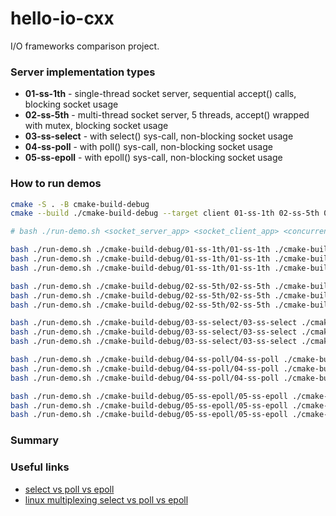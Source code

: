 # hello-io-cxx

I/O frameworks comparison project.

### Server implementation types

* **01-ss-1th** - single-thread socket server, sequential accept() calls, blocking socket usage
* **02-ss-5th** - multi-thread socket server, 5 threads, accept() wrapped with mutex, blocking socket usage
* **03-ss-select** - with select() sys-call, non-blocking socket usage
* **04-ss-poll** - with poll() sys-call, non-blocking socket usage
* **05-ss-epoll** - with epoll() sys-call, non-blocking socket usage

### How to run demos

```bash
cmake -S . -B cmake-build-debug
cmake --build ./cmake-build-debug --target client 01-ss-1th 02-ss-5th 03-ss-select 04-ss-poll 05-ss-epoll

# bash ./run-demo.sh <socket_server_app> <socket_client_app> <concurrency>

bash ./run-demo.sh ./cmake-build-debug/01-ss-1th/01-ss-1th ./cmake-build-debug/client/client 10000 0.01 60
bash ./run-demo.sh ./cmake-build-debug/01-ss-1th/01-ss-1th ./cmake-build-debug/client/client 20000 0.01 60
bash ./run-demo.sh ./cmake-build-debug/01-ss-1th/01-ss-1th ./cmake-build-debug/client/client 100000 0.01 60

bash ./run-demo.sh ./cmake-build-debug/02-ss-5th/02-ss-5th ./cmake-build-debug/client/client 10000 0.01 60
bash ./run-demo.sh ./cmake-build-debug/02-ss-5th/02-ss-5th ./cmake-build-debug/client/client 20000 0.01 60
bash ./run-demo.sh ./cmake-build-debug/02-ss-5th/02-ss-5th ./cmake-build-debug/client/client 100000 0.01 60

bash ./run-demo.sh ./cmake-build-debug/03-ss-select/03-ss-select ./cmake-build-debug/client/client 10000 0.01 60
bash ./run-demo.sh ./cmake-build-debug/03-ss-select/03-ss-select ./cmake-build-debug/client/client 20000 0.01 60
bash ./run-demo.sh ./cmake-build-debug/03-ss-select/03-ss-select ./cmake-build-debug/client/client 100000 0.01 60

bash ./run-demo.sh ./cmake-build-debug/04-ss-poll/04-ss-poll ./cmake-build-debug/client/client 10000 0.01 60
bash ./run-demo.sh ./cmake-build-debug/04-ss-poll/04-ss-poll ./cmake-build-debug/client/client 20000 0.01 60
bash ./run-demo.sh ./cmake-build-debug/04-ss-poll/04-ss-poll ./cmake-build-debug/client/client 100000 0.01 60

bash ./run-demo.sh ./cmake-build-debug/05-ss-epoll/05-ss-epoll ./cmake-build-debug/client/client 10000 0.01 60
bash ./run-demo.sh ./cmake-build-debug/05-ss-epoll/05-ss-epoll ./cmake-build-debug/client/client 20000 0.01 60
bash ./run-demo.sh ./cmake-build-debug/05-ss-epoll/05-ss-epoll ./cmake-build-debug/client/client 100000 0.01 60

```

### Summary


### Useful links

* [select vs poll vs epoll](https://habr.com/ru/company/infopulse/blog/415259/)
* [linux multiplexing select vs poll vs epoll](https://devarea.com/linux-io-multiplexing-select-vs-poll-vs-epoll/#.YJ8nOnX7RKs)
